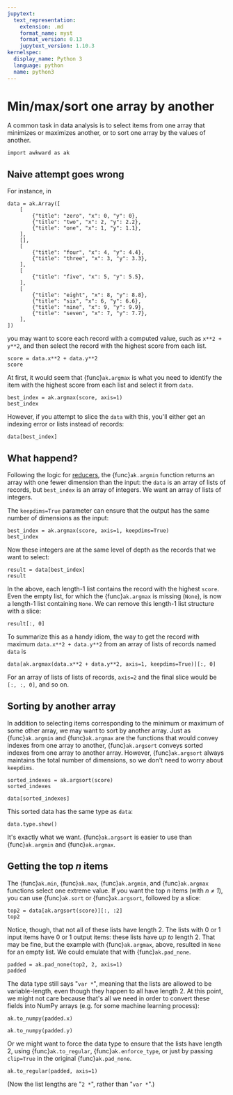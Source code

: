 ```yaml
---
jupytext:
  text_representation:
    extension: .md
    format_name: myst
    format_version: 0.13
    jupytext_version: 1.10.3
kernelspec:
  display_name: Python 3
  language: python
  name: python3
---
```


Min/max/sort one array by another
=================================

A common task in data analysis is to select items from one array that minimizes or maximizes another, or to sort one array by the values of another.

```{code-cell} ipython3
import awkward as ak
```

## Naive attempt goes wrong

For instance, in

```{code-cell} ipython3
data = ak.Array([
    [
        {"title": "zero", "x": 0, "y": 0},
        {"title": "two", "x": 2, "y": 2.2},
        {"title": "one", "x": 1, "y": 1.1},
    ],
    [],
    [
        {"title": "four", "x": 4, "y": 4.4},
        {"title": "three", "x": 3, "y": 3.3},
    ],
    [
        {"title": "five", "x": 5, "y": 5.5},
    ],
    [
        {"title": "eight", "x": 8, "y": 8.8},
        {"title": "six", "x": 6, "y": 6.6},
        {"title": "nine", "x": 9, "y": 9.9},
        {"title": "seven", "x": 7, "y": 7.7},
    ],
])
```

you may want to score each record with a computed value, such as `x**2 + y**2`, and then select the record with the highest score from each list.

```{code-cell} ipython3
score = data.x**2 + data.y**2
score
```

At first, it would seem that {func}`ak.argmax` is what you need to identify the item with the highest score from each list and select it from `data`.

```{code-cell} ipython3
best_index = ak.argmax(score, axis=1)
best_index
```

However, if you attempt to slice the `data` with this, you'll either get an indexing error or lists instead of records:

```{code-cell} ipython3
data[best_index]
```

## What happend?

Following the logic for [reducers](https://awkward-array.org/doc/main/user-guide/how-to-math-reducing.html), the {func}`ak.argmin` function returns an array with one fewer dimension than the input: the `data` is an array of lists of records, but `best_index` is an array of integers. We want an array of lists of integers.

The `keepdims=True` parameter can ensure that the output has the same number of dimensions as the input:

```{code-cell} ipython3
best_index = ak.argmax(score, axis=1, keepdims=True)
best_index
```

Now these integers are at the same level of depth as the records that we want to select:

```{code-cell} ipython3
result = data[best_index]
result
```

In the above, each length-1 list contains the record with the highest `score`. Even the empty list, for which the {func}`ak.argmax` is missing (`None`), is now a length-1 list containing `None`. We can remove this length-1 list structure with a slice:

```{code-cell} ipython3
result[:, 0]
```

To summarize this as a handy idiom, the way to get the record with maximum `data.x**2 + data.y**2` from an array of lists of records named `data` is

```{code-cell} ipython3
data[ak.argmax(data.x**2 + data.y**2, axis=1, keepdims=True)][:, 0]
```

For an array of lists of lists of records, `axis=2` and the final slice would be `[:, :, 0]`, and so on.

## Sorting by another array

In addition to selecting items corresponding to the minimum or maximum of some other array, we may want to sort by another array. Just as {func}`ak.argmin` and {func}`ak.argmax` are the functions that would convey indexes from one array to another, {func}`ak.argsort` conveys sorted indexes from one array to another array. However, {func}`ak.argsort` always maintains the total number of dimensions, so we don't need to worry about `keepdims`.

```{code-cell} ipython3
sorted_indexes = ak.argsort(score)
sorted_indexes
```

```{code-cell} ipython3
data[sorted_indexes]
```

This sorted data has the same type as `data`:

```{code-cell} ipython3
data.type.show()
```

It's exactly what we want. {func}`ak.argsort` is easier to use than {func}`ak.argmin` and {func}`ak.argmax`.

## Getting the top _n_ items

The {func}`ak.min`, {func}`ak.max`, {func}`ak.argmin`, and {func}`ak.argmax` functions select one extreme value. If you want the top _n_ items (with _n ≠ 1_), you can use {func}`ak.sort` or {func}`ak.argsort`, followed by a slice:

```{code-cell} ipython3
top2 = data[ak.argsort(score)][:, :2]
top2
```

Notice, though, that not all of these lists have length 2. The lists with 0 or 1 input items have 0 or 1 output items: these lists have _up to_ length 2. That may be fine, but the example with {func}`ak.argmax`, above, resulted in `None` for an empty list. We could emulate that with {func}`ak.pad_none`.

```{code-cell} ipython3
padded = ak.pad_none(top2, 2, axis=1)
padded
```

The data type still says "`var *`", meaning that the lists are allowed to be variable-length, even though they happen to all have length 2. At this point, we might not care because that's all we need in order to convert these fields into NumPy arrays (e.g. for some machine learning process):

```{code-cell} ipython3
ak.to_numpy(padded.x)
```

```{code-cell} ipython3
ak.to_numpy(padded.y)
```

Or we might want to force the data type to ensure that the lists have length 2, using {func}`ak.to_regular`, {func}`ak.enforce_type`, or just by passing `clip=True` in the original {func}`ak.pad_none`.

```{code-cell} ipython3
ak.to_regular(padded, axis=1)
```

(Now the list lengths are "`2 *`", rather than "`var *`".)

